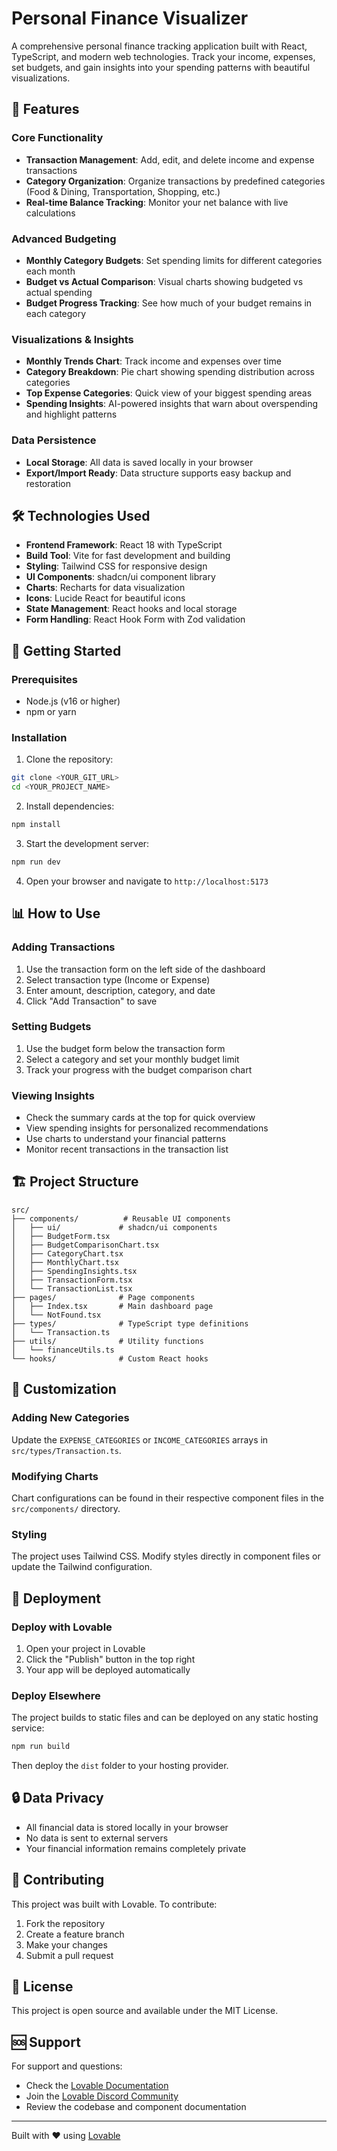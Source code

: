 
# Personal Finance Visualizer

A comprehensive personal finance tracking application built with React, TypeScript, and modern web technologies. Track your income, expenses, set budgets, and gain insights into your spending patterns with beautiful visualizations.

## 🚀 Features

### Core Functionality
- **Transaction Management**: Add, edit, and delete income and expense transactions
- **Category Organization**: Organize transactions by predefined categories (Food & Dining, Transportation, Shopping, etc.)
- **Real-time Balance Tracking**: Monitor your net balance with live calculations

### Advanced Budgeting
- **Monthly Category Budgets**: Set spending limits for different categories each month
- **Budget vs Actual Comparison**: Visual charts showing budgeted vs actual spending
- **Budget Progress Tracking**: See how much of your budget remains in each category

### Visualizations & Insights
- **Monthly Trends Chart**: Track income and expenses over time
- **Category Breakdown**: Pie chart showing spending distribution across categories
- **Top Expense Categories**: Quick view of your biggest spending areas
- **Spending Insights**: AI-powered insights that warn about overspending and highlight patterns

### Data Persistence
- **Local Storage**: All data is saved locally in your browser
- **Export/Import Ready**: Data structure supports easy backup and restoration

## 🛠️ Technologies Used

- **Frontend Framework**: React 18 with TypeScript
- **Build Tool**: Vite for fast development and building
- **Styling**: Tailwind CSS for responsive design
- **UI Components**: shadcn/ui component library
- **Charts**: Recharts for data visualization
- **Icons**: Lucide React for beautiful icons
- **State Management**: React hooks and local storage
- **Form Handling**: React Hook Form with Zod validation

## 🎯 Getting Started

### Prerequisites
- Node.js (v16 or higher)
- npm or yarn

### Installation

1. Clone the repository:
```bash
git clone <YOUR_GIT_URL>
cd <YOUR_PROJECT_NAME>
```

2. Install dependencies:
```bash
npm install
```

3. Start the development server:
```bash
npm run dev
```

4. Open your browser and navigate to `http://localhost:5173`

## 📊 How to Use

### Adding Transactions
1. Use the transaction form on the left side of the dashboard
2. Select transaction type (Income or Expense)
3. Enter amount, description, category, and date
4. Click "Add Transaction" to save

### Setting Budgets
1. Use the budget form below the transaction form
2. Select a category and set your monthly budget limit
3. Track your progress with the budget comparison chart

### Viewing Insights
- Check the summary cards at the top for quick overview
- View spending insights for personalized recommendations
- Use charts to understand your financial patterns
- Monitor recent transactions in the transaction list

## 🏗️ Project Structure

```
src/
├── components/          # Reusable UI components
│   ├── ui/             # shadcn/ui components
│   ├── BudgetForm.tsx
│   ├── BudgetComparisonChart.tsx
│   ├── CategoryChart.tsx
│   ├── MonthlyChart.tsx
│   ├── SpendingInsights.tsx
│   ├── TransactionForm.tsx
│   └── TransactionList.tsx
├── pages/              # Page components
│   ├── Index.tsx       # Main dashboard page
│   └── NotFound.tsx
├── types/              # TypeScript type definitions
│   └── Transaction.ts
├── utils/              # Utility functions
│   └── financeUtils.ts
└── hooks/              # Custom React hooks
```

## 🎨 Customization

### Adding New Categories
Update the `EXPENSE_CATEGORIES` or `INCOME_CATEGORIES` arrays in `src/types/Transaction.ts`.

### Modifying Charts
Chart configurations can be found in their respective component files in the `src/components/` directory.

### Styling
The project uses Tailwind CSS. Modify styles directly in component files or update the Tailwind configuration.

## 🚀 Deployment

### Deploy with Lovable
1. Open your project in Lovable
2. Click the "Publish" button in the top right
3. Your app will be deployed automatically

### Deploy Elsewhere
The project builds to static files and can be deployed on any static hosting service:

```bash
npm run build
```

Then deploy the `dist` folder to your hosting provider.

## 🔒 Data Privacy

- All financial data is stored locally in your browser
- No data is sent to external servers
- Your financial information remains completely private

## 🤝 Contributing

This project was built with Lovable. To contribute:

1. Fork the repository
2. Create a feature branch
3. Make your changes
4. Submit a pull request

## 📝 License

This project is open source and available under the MIT License.

## 🆘 Support

For support and questions:
- Check the [Lovable Documentation](https://docs.lovable.dev/)
- Join the [Lovable Discord Community](https://discord.com/channels/1119885301872070706/1280461670979993613)
- Review the codebase and component documentation

---

Built with ❤️ using [Lovable](https://lovable.dev)
